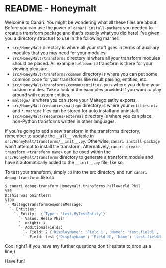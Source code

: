 # README - Honeymalt

Welcome to Canari. You might be wondering what all these files are about. Before you can use the power of
`canari install-package` you needed to create a transform package and that's exactly what you did here! I've given you a
directory structure to use in the following manner:

* `src/HoneyMalt` directory is where all your stuff goes in terms of auxiliary modules that you may need for your
  modules
* `src/HoneyMalt/transforms` directory is where all your transform modules should be placed. An example
  `helloworld` transform is there for your viewing pleasure.
* `src/HoneyMalt/transforms/common` directory is where you can put some common code for your transforms like result
  parsing, entities, etc.
* `src/HoneyMalt/transforms/common/entities.py` is where you define your custom entities. Take a look at the
  examples provided if you want to play around with custom entities.
* `maltego/` is where you can store your Maltego entity exports.
* `src/HoneyMalt/resources/maltego` directory is where your `entities.mtz` and `*.machine` files can be stored for auto
  install and uninstall.
* `src/HoneyMalt/resources/external` directory is where you can place non-Python transforms written in other languages.

If you're going to add a new transform in the transforms directory, remember to update the `__all__` variable in
`src/HoneyMalt/transforms/__init__.py`. Otherwise, `canari install-package` won't attempt to install the transform.
Alternatively, `canari create-transform <transform name>` can be used within the `src/HoneyMalt/transforms` directory
to generate a transform module and have it automatically added to the `__init__.py` file, like so:

To test your transform, simply `cd` into the src directory and run `canari debug-transform`, like so:

```bash
$ canari debug-transform Honeymalt.transforms.helloworld Phil
%50
D:This was pointless!
%100
`- MaltegoTransformResponseMessage:
  `- Entities:
    `- Entity:  {'Type': 'test.MyTestEntity'}
      `- Value: Hello Phil!
      `- Weight: 1
      `- AdditionalFields:
        `- Field: 2 {'DisplayName': 'Field 1', 'Name': 'test.field1', 'MatchingRule': 'strict'}
        `- Field: test {'DisplayName': 'Field N', 'Name': 'test.fieldN', 'MatchingRule': 'strict'}
```

Cool right? If you have any further questions don't hesitate to drop us a line;)

Have fun!
